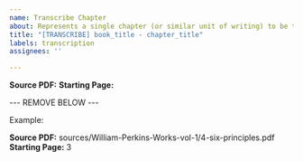 ```yaml
---
name: Transcribe Chapter
about: Represents a single chapter (or similar unit of writing) to be transcribed
title: "[TRANSCRIBE] book_title - chapter_title"
labels: transcription
assignees: ''

---
```


**Source PDF:** 
**Starting Page:**

--- REMOVE BELOW ---

Example:

**Source PDF:** sources/William-Perkins-Works-vol-1/4-six-principles.pdf
**Starting Page:** 3
